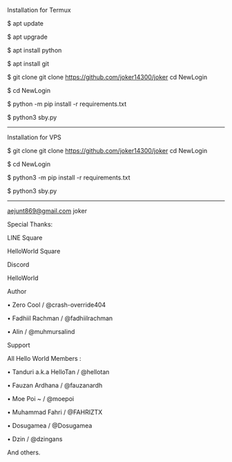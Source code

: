Installation for Termux

$ apt update

$ apt upgrade

$ apt install python

$ apt install git

$ git clone  git clone https://github.com/joker14300/joker cd NewLogin

$ cd NewLogin

$ python -m pip install -r requirements.txt

$ python3 sby.py

------------------------------

Installation for VPS

$ git clone  git clone https://github.com/joker14300/joker cd NewLogin

$ cd NewLogin

$ python3 -m pip install -r requirements.txt

$ python3 sby.py

------------------------------

aejunt869@gmail.com joker

Special Thanks:

LINE Square

HelloWorld Square

Discord

HelloWorld

Author

• Zero Cool / @crash-override404

• Fadhiil Rachman / @fadhiilrachman

• Alin / @muhmursalind

Support

All Hello World Members :

• Tanduri a.k.a HelloTan / @hellotan

• Fauzan Ardhana / @fauzanardh

• Moe Poi ~ / @moepoi

• Muhammad Fahri / @FAHRIZTX

• Dosugamea / @Dosugamea

• Dzin / @dzingans

And others.
